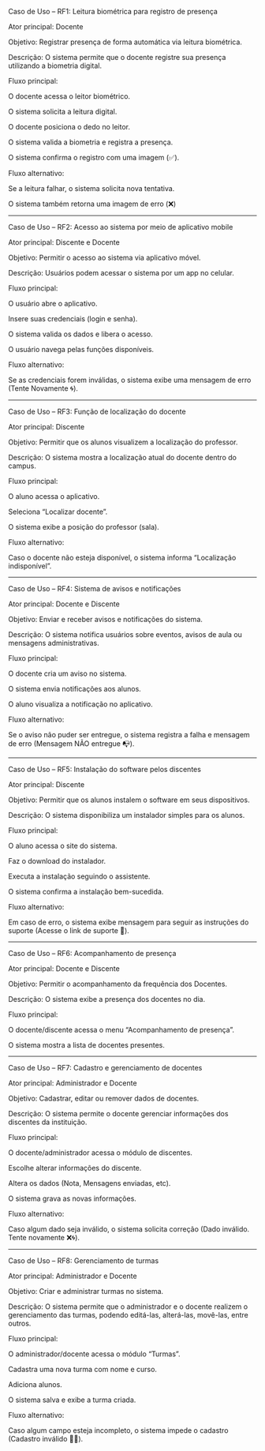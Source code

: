 Caso de Uso – RF1: Leitura biométrica para registro de presença

Ator principal: Docente

Objetivo: Registrar presença de forma automática via leitura biométrica.

Descrição: O sistema permite que o docente registre sua presença utilizando a biometria digital.

Fluxo principal:

O docente acessa o leitor biométrico.

O sistema solicita a leitura digital.

O docente posiciona o dedo no leitor.

O sistema valida a biometria e registra a presença.

O sistema confirma o registro com uma imagem (✅).

Fluxo alternativo:

Se a leitura falhar, o sistema solicita nova tentativa.

O sistema também retorna uma imagem de erro (❌)

____________________________________________________________________

Caso de Uso – RF2: Acesso ao sistema por meio de aplicativo mobile

Ator principal: Discente e Docente

Objetivo: Permitir o acesso ao sistema via aplicativo móvel.

Descrição: Usuários podem acessar o sistema por um app no celular.

Fluxo principal:

O usuário abre o aplicativo.

Insere suas credenciais (login e senha).

O sistema valida os dados e libera o acesso.

O usuário navega pelas funções disponíveis.

Fluxo alternativo:

Se as credenciais forem inválidas, o sistema exibe uma mensagem de erro (Tente Novamente 🌀).

____________________________________________________________________

Caso de Uso – RF3: Função de localização do docente

Ator principal: Discente

Objetivo: Permitir que os alunos visualizem a localização do professor.

Descrição: O sistema mostra a localização atual do docente dentro do campus.

Fluxo principal:

O aluno acessa o aplicativo.

Seleciona “Localizar docente”.

O sistema exibe a posição do professor (sala).

Fluxo alternativo:

Caso o docente não esteja disponível, o sistema informa “Localização indisponível”.

____________________________________________________________________

Caso de Uso – RF4: Sistema de avisos e notificações

Ator principal: Docente e Discente

Objetivo: Enviar e receber avisos e notificações do sistema.

Descrição: O sistema notifica usuários sobre eventos, avisos de aula ou mensagens administrativas.

Fluxo principal:

O docente cria um aviso no sistema.

O sistema envia notificações aos alunos.

O aluno visualiza a notificação no aplicativo.

Fluxo alternativo:

Se o aviso não puder ser entregue, o sistema registra a falha e mensagem de erro (Mensagem NÃO entregue 📭).

____________________________________________________________________
 
Caso de Uso – RF5: Instalação do software pelos discentes

Ator principal: Discente

Objetivo: Permitir que os alunos instalem o software em seus dispositivos.

Descrição: O sistema disponibiliza um instalador simples para os alunos.

Fluxo principal:

O aluno acessa o site do sistema.

Faz o download do instalador.

Executa a instalação seguindo o assistente.

O sistema confirma a instalação bem-sucedida.

Fluxo alternativo:

Em caso de erro, o sistema exibe mensagem para seguir as instruções do suporte (Acesse o link de suporte 🔗).

____________________________________________________________________

Caso de Uso – RF6: Acompanhamento de presença

Ator principal: Docente e Discente

Objetivo: Permitir o acompanhamento da frequência dos Docentes.

Descrição: O sistema exibe a presença dos docentes no dia.

Fluxo principal:

O docente/discente acessa o menu “Acompanhamento de presença”.

O sistema mostra a lista de docentes presentes.

____________________________________________________________________
 
Caso de Uso – RF7: Cadastro e gerenciamento de docentes

Ator principal: Administrador e Docente

Objetivo: Cadastrar, editar ou remover dados de docentes.

Descrição: O sistema permite o docente gerenciar informações dos discentes da instituição.

Fluxo principal:

O docente/administrador acessa o módulo de discentes.

Escolhe alterar informações do discente.

Altera os dados (Nota, Mensagens enviadas, etc).

O sistema grava as novas informações.

Fluxo alternativo:

Caso algum dado seja inválido, o sistema solicita correção (Dado inválido. Tente novamente ❌🌀).

____________________________________________________________________

Caso de Uso – RF8: Gerenciamento de turmas

Ator principal: Administrador e Docente

Objetivo: Criar e administrar turmas no sistema.

Descrição: O sistema permite que o administrador e o docente realizem o gerenciamento das turmas, podendo editá-las, alterá-las, movê-las, entre outros.

Fluxo principal:

O administrador/docente acessa o módulo “Turmas”.

Cadastra uma nova turma com nome e curso.

Adiciona alunos.

O sistema salva e exibe a turma criada.

Fluxo alternativo:

Caso algum campo esteja incompleto, o sistema impede o cadastro (Cadastro inválido 📄❌).
